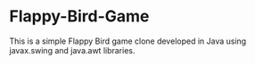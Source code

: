 # Flappy-Bird-Game
This is a simple Flappy Bird game clone developed in Java using javax.swing and java.awt libraries.
